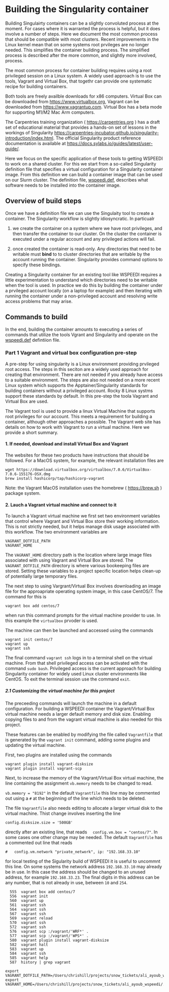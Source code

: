 # Building the Singularity container

Building Singulairty containers can be a slightly convoluted process at
the moment.
For cases where it is warranted the process is helpful, but
it does involve a number of steps. 
Here we document the most common process that should be compatible
with most clusters. Recent improvements in the Linux kernel mean that
on some systems root prvileges are no longer needed. This simplifies the 
container building process. The simplified process is described after the more
common, and slightly more involved, process.

The most common process for container building requires using a root privileged session 
on a Linux system. A widely used approach is to use the tools, Vagrant and Virtual Box, that
togethr can provide one systematic recipe for building containers.

Both tools are freely availble downloads for x86 computers. Virtual Box
can be downloaded from https://www.virtualbox.org, Vagrant can be downloaded
from https://www.vagrantup.com. Virtual Box has a beta mode for supporting
M1/M2 Mac Arm computers.

The Carpentries training organization ( https://carpentries.org ) has a draft set of
educational material that provides a hands-on set of lessons in the workings
of Singularity https://carpentries-incubator.github.io/singularity-introduction/index.html.
The official Singularity product reference documentation is available 
at https://docs.sylabs.io/guides/latest/user-guide/.

Here we focus on the specific application of these tools to getting WSPEEDI to work on
a shared cluster. For this we start from a so-called Singularity definition file 
that specifies a virtual configuration for a Singularity container image.
From this definition we can build a container image that can be used on our Slurm cluster.
The definition file, [wspeedi.def](./wspeedi.def), describes what software needs to be 
installed into the container image.

## Overview of build steps

Once we have a definition file we can use the Singulaity tool to create a container.
The Singularity workflow is slightly idiosyncratic. In particualr 

 1. we create the
container on a system where we have root privileges, and then transfer the container
to our cluster. On the cluster the container is executed under a regular account and
any privileged actions will fail. 

 2. once created the container is read-only. Any directories that need to be writable must **bind** to
    to cluster directories that are writable by the account running the container. Singularity
    provides command options to specify these bindings.

Creating a Singularity container for an existing tool like WSPEEDI requires a little experimentation
to understand which directories need to be writable when the tool is used. In practice we do this
by building the container under a prvileged account locally (on a laptop for example) 
and then iterating with running the container under a non-privileged account and resolving write access
problems that may arise.

## Commands to build

In the end, building the container amounts to executing a series of commands that utilize
the tools Vgrant and Singularity and operate on the [wspeedi.def](./wspeedi.def) defintiion 
file. 

### Part 1 Vagrant and virtual box configuration pre-step

A pre-step for using singularity is a Linux environment providing prvileged root access. The steps
in this seciton are a widely used approach for creating that environment. There are not needed
if you already have access to a suitable environment. The steps are also not needed on a more 
recent Linux system which supports the Apptainer/Singularity standards for building containers
without a privileged account. Rocky 8 Linux systms support these standards by default.
In this pre-step the toola Vagrant and Virtual Box are used.

The Vagrant tool is used to provide a linux Virtual Machine that supports root privileges for our
account. This meets a requirement for building a container, although other approaches a possible.
The Vagrant web site has details on how to work with Vagrant to run a virtual machine. Here we provide a short
summary.

#### 1. If needed, download and install Virtual Box and Vagrant
The websites for these two products have instructions that should be followed. 
For a MacOS system, for example,
the relevant installation files are
```
wget https://download.virtualbox.org/virtualbox/7.0.6/VirtualBox-7.0.6-155176-OSX.dmg
brew install hashicorp/tap/hashicorp-vagrant
```
Note: the Vagrant MacOS installation uses the homebrew ( https://brew.sh ) package system.

#### 2. Lauch a Vagrant virtual machine and connect to it

To launch a Vagrant virtual machine we first set two environment variables that control
where Vagrant and Virtual Box store their working information. This is not strictly needed, 
but it helps manage disk usage associated with this workflow. The two environment variables 
are

```
VAGRANT_DOTFILE_PATH
VAGRANT_HOME
```

The `VAGRANT_HOME` directory path is the location where large image files associated with
using Vagrant and Virtual Box are stored. The `VAGRANT_DOTFILE_PATH` directory is where
various bookeeping files are stored. Setting these variables to a project specific location helps
clean-up of potentially large temporary files.

The next step to using Vargrant/Virtual Box involves downloading an image file for the
approapriate operating system image, in this case CentOS/7. The command for this is

```
vagrant box add centos/7
```
when run this command prompts for the virtual machine provider to use. In this example the `virtualbox` prvoder is used.


The machine can then be launched and accessed using the commands 
```
vagrant init centos/7
vagrant up
vagrant ssh
```
The final command `vagrant ssh` logs in to a terminal shell on the virtual machine.
From that shell privileged access can be activated with the command `sudo bash`. Privileged
access is the current approach for building Singularity container for widely used 
Linux cluster environments like CentOS. To exit the terminal session use the command `exit`.

##### 2.1 Customizing the virtual machine for this project

The preceeding commands will launch the machine in a default configuration. For building a WSPEEDI 
container the Vagrant/Virtual Box virtual machine needs a larger default memory and disk size. Enabling copying files to
and from the vagrant virtual machine is also needed for this project.

These features can be enabled by modifying the file called `Vagrantfile` that is generated by the
`vagrant init` command, adding some plugins and updating the virtual machine. 

First, two plugins are installed using the commands

```
vagrant plugin install vagrant-disksize
vagrant plugin install vagrant-scp
```

Next, to increase the memory of the Vagrant/Virtual Box virtual machine, the line containing
the assignment `vb.memory` needs to be changed to read.

`
      vb.memory = "8192"
`
in the default `Vagrantfile` this line may be commented out using a `#` at the beginning of the line
which needs to be deleted.

The file `Vagrantfile` also needs editing to allocate a larger virtual disk to the virtual
machine. Thist change involves inserting the line 
```
config.disksize.size = '500GB'
```
directly after an existing line, that reads `  config.vm.box = "centos/7"`. In some cases one other change
may be needed. The default `Vagrantfile` has a commented out line that reads
```
#   config.vm.network "private_network", ip: "192.168.33.10"
```
for local testing of the Sigularity build of WSPEEDI it is useful to uncommnt this line. On some systems
the network address `192.168.33.10` may already be in use. In this case the address should be changed to an
unused address, for example `192.168.33.23`. The final digits in this address can be any number, that is not
already in use, between `10` and `254`.



```
  555  vagrant box add centos/7
  556  vagrant init
  560  vagrant up
  561  vagrant ssh
  564  vagrant ssh
  567  vagrant ssh
  569  vagrant reload
  570  vagrant ssh
  572  vagrant ssh
  576  vagrant scp :/vagrant/'WRF*' .
  577  vagrant scp :/vagrant/'WPS*' .
  580  vagrant plugin install vagrant-disksize
  582  vagrant halt
  583  vagrant up
  584  vagrant ssh
  585  vagrant help
  587  history | grep vagrant

export VAGRANT_DOTFILE_PATH=/Users/chrishill/projects/snow_tickets/ali_ayoub_wspeedi/.vagrant
export VAGRANT_HOME=/Users/chrishill/projects/snow_tickets/ali_ayoub_wspeedi/.vagrant.d
```

